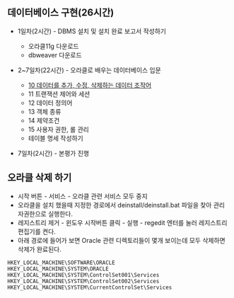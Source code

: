 ## 데이터베이스 구현(26시간)
- 1일차(2시간) - DBMS 설치 및 설치 완료 보고서 작성하기
	- 오라클11g 다운로드
	- dbweaver 다운로드	
	
- 2~7일차(22시간) - 오라클로 배우는 데이터베이스 입문
	- <a href='https://github.com/yonggyo1125/curriculumOracle/tree/master/10%20%EB%8D%B0%EC%9D%B4%ED%84%B0%EB%A5%BC%20%EC%B6%94%EA%B0%80%2C%20%EC%88%98%EC%A0%95%2C%20%EC%82%AD%EC%A0%9C%ED%95%98%EB%8A%94%20%EB%8D%B0%EC%9D%B4%ED%84%B0%20%EC%A1%B0%EC%9E%91%EC%96%B4'>10 데이터를 추가, 수정, 삭제하는 데이터 조작어</a>
	- 11 트랜잭션 제어와 세션
	- 12 데이터 정의어
	- 13 객체 종류
	- 14 제약조건
	- 15 사용자 권한, 롤 관리
	- 테이블 명세 작성하기
		
- 7일차(2시간) - 본평가 진행


## 오라클 삭제 하기

- 시작 버튼 - 서비스 - 오라클 관련 서비스 모두 중지
- 오라클을 설치 했을때 지정한 경로에서 deinstall/deinstall.bat 파일을 찾아 관리자권한으로 실행한다.
- 레지스트리 제거 - 윈도우 시작버튼 클릭 - 실행 - regedit 엔터를 눌러 레지스트리 편집기를 켠다.
- 아래 경로에 들어가 보면 Oracle 관련 디렉토리들이 몇개 보이는데 모두 삭제하면 삭제가 완료된다.

```
HKEY_LOCAL_MACHINE\SOFTWARE\ORACLE
HKEY_LOCAL_MACHINE\SYSTEM\ORACLE
HKEY_LOCAL_MACHINE\SYSTEM\ControlSet001\Services
HKEY_LOCAL_MACHINE\SYSTEM\ControlSet002\Services
HKEY_LOCAL_MACHINE\SYSTEM\CurrentControlSet\Services
```